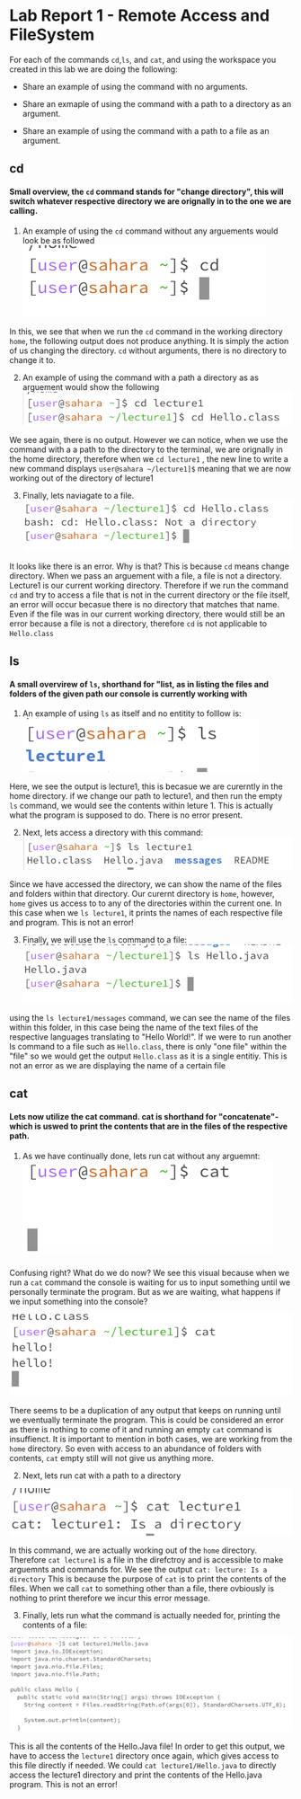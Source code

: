 # Lab Report 1 - Remote Access and FileSystem


For each of the commands `cd`,`ls`, and `cat`, and using the workspace you created in this lab we are doing the following:

* Share an example of using the command with no arguments. 

* Share an exmaple of using the command with a path to a directory as an argument.

* Share an example of using the command with a path to a file as an argument.

## cd

#### Small overview, the `cd` command stands for "change directory", this will switch whatever respective directory we are orignally in to the one we are calling.

1) An example of using the `cd` command without any arguements would look be as followed
   ![Image](cd1.png)

In this, we see that when we run the `cd` command in the working directory `home`, the following output does not produce anything. It is simply the action of us changing the directory. `cd` without arguments, there is no directory to change it to.

2) An example of using the command with a path a directory as as arguement would show the following
 ![Image](cd2.png)

We see again, there is no output. However we can notice, when we use the command with a a path to the directory to the terminal, we are orignally in the home directory, therefore when we `cd lecture1` , the new line to write a new command displays `user@sahara ~/lecture1]$` meaning that we are now working out of the directory of lecture1 

3) Finally, lets naviagate to a file.
   ![Image](cd3.png)


It looks like there is an error. Why is that? This is because `cd` means change directory. When we pass an arguement with a file, a file is not a directory. Lecture1 is our current working directory. Therefore if we run the command `cd` and try to access a file that is not in the current directory or the file itself, an error will occur becasue there is no directory that matches that name. Even if the file was in our current working directory, there would still be an error because a file is not a directory, therefore `cd` is not applicable to `Hello.class`

## ls
#### A small overvirew of `ls`, shorthand for "list, as in listing the files and folders of the given path our console is currently working with

1) An example of using `ls` as itself and no entitity to folllow is:
  ![Image](ls1.png)

Here, we see the output is lecture1, this is becasue we are curerntly in the home directory. if we change our path to lecture1, and then run the empty `ls` command, we would see the contents within leture 1. This is actually what the program is supposed to do. There is no error present.

2) Next, lets access a directory with this command: 
![Image](ls2.png)

Since we have accessed the directory, we can show the name of the files and folders within that directory. Our curernt directory is `home`, however, `home` gives us access to to any of the directories within the current one. In this case when we `ls lecture1`, it prints the names of each respective file and program. This is not  an error!

3) Finally, we will use the `ls` command to a file:
![Image](ls3.png)

using the `ls lecture1/messages` command, we can see the name of the files within this folder, in this case being the name of the text files of the respective languages translating to "Hello World!". If we were to run another ls command to a file such as `Hello.class`, there is only "one file" within the "file" so we would get the output `Hello.class` as it is a single entitiy. This is not an error as we are displaying the name of a certain file

## cat
#### Lets now utilize the cat command. cat is shorthand for "concatenate"- which is uswed to print the contents that are in the files of the respective path.

1) As we have continually done, lets run cat without any arguemnt:
![Image](cat1.png)

Confusing right? What do we do now? We see this visual because when we run a `cat` command the console is waiting for us to input something until we personally terminate the program. But as we are waiting, what happens if we input something into the console?

![Image](cat4.png)

There seems to be a duplication of any output that keeps on running until we eventually terminate the program. This is could be considered an error as there is nothing to come of it and running an empty `cat` command is insuffienct. It is important to mention in both cases, we are working from the `home` directory. So even with access to an abundance of folders with contents, `cat` empty still will not give us anything more.

2) Next, lets run cat with a path to a directory

![Image](cat2.png)

In this command, we are actually working out of the `home` directory. Therefore `cat lecture1` is a file in the direfctroy and is accessible to make arguemnts and commands for. We see the output `cat: lecture: Is a directory` This is because the purpose of `cat` is to print the contents of the files. When we call `cat` to something other than a file, there ovbiously is nothing to print therefore we incur this error message. 

3) Finally, lets run what the command is actually needed for, printing the contents of a file:

![Image](cat3.png)

This is all the contents of the Hello.Java file! In order to get this output, we have to access the `lecture1` directory once again, which gives access to this file directly if needed. We could `cat lecture1/Hello.java` to directly access the lecture1 directory and print the contents of the Hello.java program. This is not an error!
